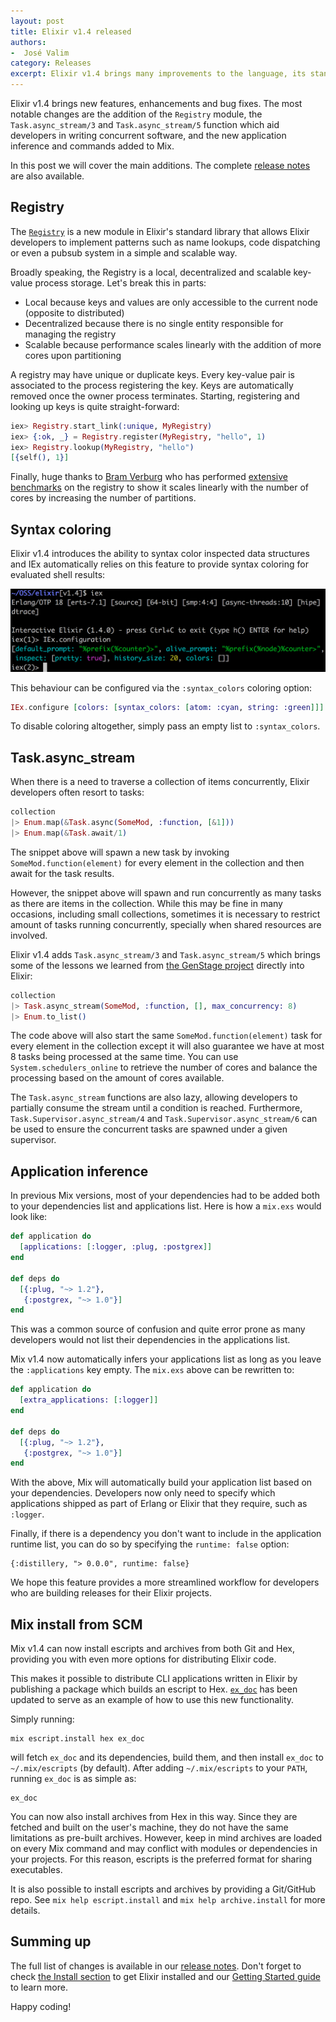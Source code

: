 ```yaml
---
layout: post
title: Elixir v1.4 released
authors:
-  José Valim
category: Releases
excerpt: Elixir v1.4 brings many improvements to the language, its standard library and the Mix build tool.
---
```


Elixir v1.4 brings new features, enhancements and bug fixes. The most notable changes are the addition of the `Registry` module, the `Task.async_stream/3` and `Task.async_stream/5` function which aid developers in writing concurrent software, and the new application inference and commands added to Mix.

In this post we will cover the main additions. The complete [release notes](https://github.com/elixir-lang/elixir/releases/tag/v1.4.0) are also available.

## Registry

The [`Registry`](https://hexdocs.pm/elixir/Registry.html) is a new module in Elixir's standard library that allows Elixir developers to implement patterns such as name lookups, code dispatching or even a pubsub system in a simple and scalable way.

Broadly speaking, the Registry is a local, decentralized and scalable key-value process storage. Let's break this in parts:

  * Local because keys and values are only accessible to the current node (opposite to distributed)
  * Decentralized because there is no single entity responsible for managing the registry
  * Scalable because performance scales linearly with the addition of more cores upon partitioning

A registry may have unique or duplicate keys. Every key-value pair is associated to the process registering the key. Keys are automatically removed once the owner process terminates. Starting, registering and looking up keys is quite straight-forward:

```elixir
iex> Registry.start_link(:unique, MyRegistry)
iex> {:ok, _} = Registry.register(MyRegistry, "hello", 1)
iex> Registry.lookup(MyRegistry, "hello")
[{self(), 1}]
```

Finally, huge thanks to [Bram Verburg](https://twitter.com/voltonez) who has performed [extensive benchmarks](https://docs.google.com/spreadsheets/d/1MByRZJMCnZ1wPiLhBEnSRRSuy1QXp8kr27PIOXO3qqg/edit#gid=0) on the registry to show it scales linearly with the number of cores by increasing the number of partitions.

## Syntax coloring

Elixir v1.4 introduces the ability to syntax color inspected data structures and IEx automatically relies on this feature to provide syntax coloring for evaluated shell results:

![IEx coloring](/images/contents/iex-coloring.png)

This behaviour can be configured via the `:syntax_colors` coloring option:

```elixir
IEx.configure [colors: [syntax_colors: [atom: :cyan, string: :green]]]
```

To disable coloring altogether, simply pass an empty list to `:syntax_colors`.

## Task.async_stream

When there is a need to traverse a collection of items concurrently, Elixir developers often resort to tasks:

```elixir
collection
|> Enum.map(&Task.async(SomeMod, :function, [&1]))
|> Enum.map(&Task.await/1)
```

The snippet above will spawn a new task by invoking `SomeMod.function(element)` for every element in the collection and then await for the task results.

However, the snippet above will spawn and run concurrently as many tasks as there are items in the collection. While this may be fine in many occasions, including small collections, sometimes it is necessary to restrict amount of tasks running concurrently, specially when shared resources are involved.

Elixir v1.4 adds `Task.async_stream/3` and `Task.async_stream/5` which brings some of the lessons we learned from [the GenStage project](/blog/2016/07/14/announcing-genstage/) directly into Elixir:

```elixir
collection
|> Task.async_stream(SomeMod, :function, [], max_concurrency: 8)
|> Enum.to_list()
```

The code above will also start the same `SomeMod.function(element)` task for every element in the collection except it will also guarantee we have at most 8 tasks being processed at the same time. You can use `System.schedulers_online` to retrieve the number of cores and balance the processing based on the amount of cores available.

The `Task.async_stream` functions are also lazy, allowing developers to partially consume the stream until a condition is reached. Furthermore, `Task.Supervisor.async_stream/4` and `Task.Supervisor.async_stream/6` can be used to ensure the concurrent tasks are spawned under a given supervisor.

## Application inference

In previous Mix versions, most of your dependencies had to be added both to your dependencies list and applications list. Here is how a `mix.exs` would look like:

```elixir
def application do
  [applications: [:logger, :plug, :postgrex]]
end

def deps do
  [{:plug, "~> 1.2"},
   {:postgrex, "~> 1.0"}]
end
```

This was a common source of confusion and quite error prone as many developers would not list their dependencies in the applications list.

Mix v1.4 now automatically infers your applications list as long as you leave the `:applications` key empty. The `mix.exs` above can be rewritten to:

```elixir
def application do
  [extra_applications: [:logger]]
end

def deps do
  [{:plug, "~> 1.2"},
   {:postgrex, "~> 1.0"}]
end
```

With the above, Mix will automatically build your application list based on your dependencies. Developers now only need to specify which applications shipped as part of Erlang or Elixir that they require, such as `:logger`.

Finally, if there is a dependency you don't want to include in the application runtime list, you can do so by specifying the `runtime: false` option:

    {:distillery, "> 0.0.0", runtime: false}

We hope this feature provides a more streamlined workflow for developers who are building releases for their Elixir projects.

## Mix install from SCM

Mix v1.4 can now install escripts and archives from both Git and Hex, providing you with even more options for distributing Elixir code.

This makes it possible to distribute CLI applications written in Elixir by publishing a package which builds an escript to Hex. [`ex_doc`](https://hex.pm/packages/ex_doc) has been updated to serve as an example of how to use this new functionality.

Simply running:

    mix escript.install hex ex_doc

will fetch `ex_doc` and its dependencies, build them, and then install `ex_doc` to `~/.mix/escripts` (by default). After adding `~/.mix/escripts` to your `PATH`, running `ex_doc` is as simple as:

    ex_doc

You can now also install archives from Hex in this way. Since they are fetched and built on the user's machine, they do not have the same limitations as pre-built archives. However, keep in mind archives are loaded on every Mix command and may conflict with modules or dependencies in your projects. For this reason, escripts is the preferred format for sharing executables.

It is also possible to install escripts and archives by providing a Git/GitHub repo. See `mix help escript.install` and `mix help archive.install` for more details.

## Summing up

The full list of changes is available in our [release notes](https://github.com/elixir-lang/elixir/releases/tag/v1.4.0). Don't forget to check [the Install section](/install.html) to get Elixir installed and our [Getting Started guide](https://hexdocs.pm/elixir/introduction.html) to learn more.

Happy coding!
